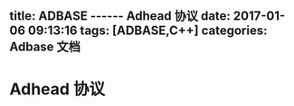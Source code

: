title: ADBASE ------ Adhead 协议
date: 2017-01-06 09:13:16
tags: [ADBASE,C++]
categories: Adbase 文档
---
# Adhead 协议

